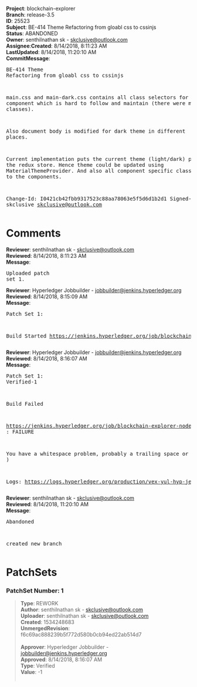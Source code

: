 <strong>Project</strong>: blockchain-explorer</br><strong>Branch</strong>: release-3.5<br><strong>ID</strong>: 25523<br><strong>Subject</strong>: BE-414 Theme Refactoring from gloabl css to cssinjs<br><strong>Status</strong>: ABANDONED<br><strong>Owner</strong>: senthilnathan sk - skclusive@outlook.com<br><strong>Assignee</strong>:<strong>Created</strong>: 8/14/2018, 8:11:23 AM<br><strong>LastUpdated</strong>: 8/14/2018, 11:20:10 AM<br><strong>CommitMessage</strong>:<br><pre>BE-414 Theme Refactoring from gloabl css to cssinjs

main.css and main-dark.css contains all class selectors
for all component which is hard to follow and maintain
(there were many unused classes).

Also document body is modified for dark
theme in different places.

Current implementation puts the current theme (light/dark)
part of the redux store. Hence theme could be updated
using MaterialThemeProvider. And also all component specific
classes are moved to the components.

Change-Id: I0421cb42fbb9317523c88aa78063e5f5d6d1b2d1
Signed-off-by: skclusive <skclusive@outlook.com>
</pre><h1>Comments</h1><strong>Reviewer</strong>: senthilnathan sk - skclusive@outlook.com<br><strong>Reviewed</strong>: 8/14/2018, 8:11:23 AM<br><strong>Message</strong>: <pre>Uploaded patch set 1.</pre><strong>Reviewer</strong>: Hyperledger Jobbuilder - jobbuilder@jenkins.hyperledger.org<br><strong>Reviewed</strong>: 8/14/2018, 8:15:09 AM<br><strong>Message</strong>: <pre>Patch Set 1:

Build Started https://jenkins.hyperledger.org/job/blockchain-explorer-node6-verify-x86_64/402/</pre><strong>Reviewer</strong>: Hyperledger Jobbuilder - jobbuilder@jenkins.hyperledger.org<br><strong>Reviewed</strong>: 8/14/2018, 8:16:07 AM<br><strong>Message</strong>: <pre>Patch Set 1: Verified-1

Build Failed 

https://jenkins.hyperledger.org/job/blockchain-explorer-node6-verify-x86_64/402/ : FAILURE

You have a whitespace problem, probably a trailing space or two. ( https://jenkins.hyperledger.org/job/blockchain-explorer-node6-verify-x86_64/402/ )

Logs: https://logs.hyperledger.org/production/vex-yul-hyp-jenkins-3/blockchain-explorer-node6-verify-x86_64/402</pre><strong>Reviewer</strong>: senthilnathan sk - skclusive@outlook.com<br><strong>Reviewed</strong>: 8/14/2018, 11:20:10 AM<br><strong>Message</strong>: <pre>Abandoned

created new branch</pre><h1>PatchSets</h1><h3>PatchSet Number: 1</h3><blockquote><strong>Type</strong>: REWORK<br><strong>Author</strong>: senthilnathan sk - skclusive@outlook.com<br><strong>Uploader</strong>: senthilnathan sk - skclusive@outlook.com<br><strong>Created</strong>: 1534248683<br><strong>UnmergedRevision</strong>: f6c69ac888239b5f772d580b0cb94ed22ab514d7<br><br><strong>Approver</strong>: Hyperledger Jobbuilder - jobbuilder@jenkins.hyperledger.org<br><strong>Approved</strong>: 8/14/2018, 8:16:07 AM<br><strong>Type</strong>: Verified<br><strong>Value</strong>: -1<br><br></blockquote>